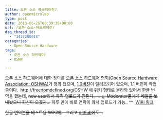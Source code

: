 ```yaml
---
title: 오픈 소스 하드웨어란?
author: openmicrolab
type: post
date: 2013-06-26T08:39:35+00:00
url: /오픈-소스-하드웨어란/
dsq_thread_id:
  - "1437280018"
categories:
  - Open Source Hardware
tags:
  - 오픈 소스 하드웨어
  - OSHW

---
```

오픈 소스 하드웨어에 대한 정의를 <a title="OSHWA" href="http://www.oshwa.org/" target="_blank">오픈 소스 하드웨어 협회(Open Source Hardware Association: OSHWA)</a>가 정의 했으며, <a href="http://www.oshwa.org/definition/" target="_blank">1.0버젼</a>이 릴리즈되어 있으며, 1.1 버젼이 작업중이다.  <a href="http://freedomdefined.org/OSHW" target="_blank">http://freedomdefined.org/OSHW</a> 에 위키 형태로 올라와 있어서 한글 번역을 했는데, <del>new user라서 아직 업로드가 안된다. -_-;;; Moderator들에게 메일을 보내놨으니 회신이 오겠지&#8230;</del> 하루 만에 바로 연락이 와서 업로드가 가능.. ^^  <a href="http://freedomdefined.org/OSHW/translations/ko" target="_blank">WiKi 링크</a>

<del>한글 번역본을 테스트용 WiKi에&#8230; 그리고 <a href="https://github.com/jbkim/OSHW" target="_blank">github</a>에도&#8230;</del>
